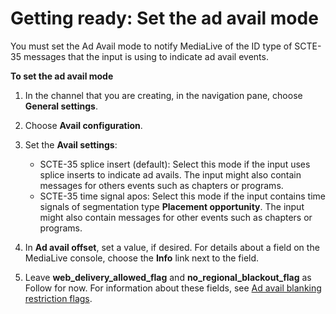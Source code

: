 # Getting ready: Set the ad avail mode<a name="getting-ready-set-the-ad-avail-mode"></a>

You must set the Ad Avail mode to notify MediaLive of the ID type of SCTE\-35 messages that the input is using to indicate ad avail events\.

**To set the ad avail mode**

1. In the channel that you are creating, in the navigation pane, choose **General settings**\. 

1. Choose **Avail configuration**\.

1. Set the **Avail settings**: 
   + SCTE\-35 splice insert \(default\): Select this mode if the input uses splice inserts to indicate ad avails\. The input might also contain messages for others events such as chapters or programs\. 
   + SCTE\-35 time signal apos: Select this mode if the input contains time signals of segmentation type **Placement opportunity**\. The input might also contain messages for other events such as chapters or programs\. 

1. In **Ad avail offset**, set a value, if desired\. For details about a field on the MediaLive console, choose the **Info** link next to the field\.

1. Leave **web\_delivery\_allowed\_flag** and **no\_regional\_blackout\_flag** as Follow for now\. For information about these fields, see [Ad avail blanking restriction flags](ad-avail-blanking-restriction-flags.md)\. 